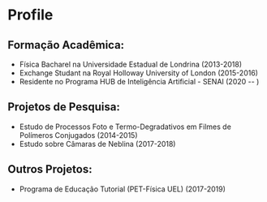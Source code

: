 # Profile

## Formação Acadêmica:
* Física Bacharel na Universidade Estadual de Londrina (2013-2018)
* Exchange Studant na Royal Holloway University of London  (2015-2016)
* Residente no Programa HUB de Inteligência Artificial - SENAI (2020 -- )

## Projetos de Pesquisa:
* Estudo de Processos Foto e Termo-Degradativos em Filmes de Polímeros Conjugados (2014-2015)
* Estudo sobre Câmaras de Neblina (2017-2018)

## Outros Projetos:
* Programa de Educação Tutorial (PET-Física UEL) (2017-2019)
